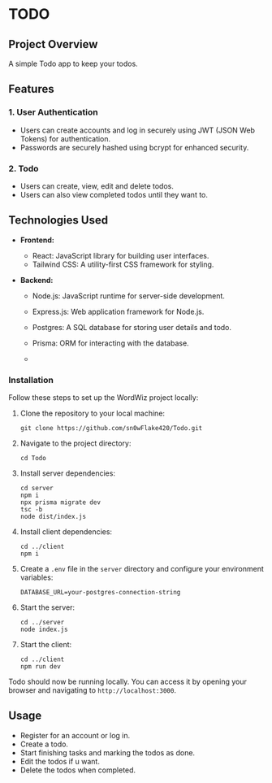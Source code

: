 # TODO

## Project Overview

A simple Todo app to keep your todos.

## Features

### 1. User Authentication
   - Users can create accounts and log in securely using JWT (JSON Web Tokens) for authentication.
   - Passwords are securely hashed using bcrypt for enhanced security.

### 2. Todo
   - Users can create, view, edit and delete todos.
   - Users can also view completed todos until they want to.

## Technologies Used

- **Frontend:**
  - React: JavaScript library for building user interfaces.
  - Tailwind CSS: A utility-first CSS framework for styling.

- **Backend:**
  - Node.js: JavaScript runtime for server-side development.
  - Express.js: Web application framework for Node.js.
  - Postgres: A SQL database for storing user details and todo.
  - Prisma: ORM for interacting with the database.
 
  - 
### Installation

Follow these steps to set up the WordWiz project locally:

1. Clone the repository to your local machine:

   ```
   git clone https://github.com/sn0wFlake420/Todo.git
   ```

2. Navigate to the project directory:

   ```
   cd Todo
   ```

3. Install server dependencies:

   ```
   cd server
   npm i
   npx prisma migrate dev
   tsc -b
   node dist/index.js
   ```

4. Install client dependencies:

   ```
   cd ../client
   npm i
   ```

5. Create a `.env` file in the `server` directory and configure your environment variables:

   ```
   DATABASE_URL=your-postgres-connection-string
   ```

6. Start the server:

   ```
   cd ../server
   node index.js
   ```

7. Start the client:

   ```
   cd ../client
   npm run dev
   ```

Todo should now be running locally. You can access it by opening your browser and navigating to `http://localhost:3000`.

## Usage

- Register for an account or log in.
- Create a todo.
- Start finishing tasks and marking the todos as done.
- Edit the todos if u want.
- Delete the todos when completed.


